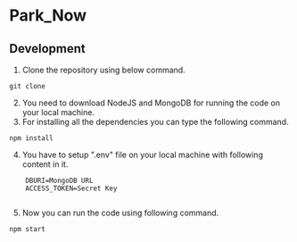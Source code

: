 # Park_Now

## Development

1) Clone the repository using below command.
```
git clone
```
2) You need to download NodeJS and MongoDB for running the code on your local machine.
3) For installing all the dependencies you can type the following command.
```
npm install
```
4) You have to setup ".env" file on your local machine with following content in it.
```
    DBURI=MongoDB URL
    ACCESS_TOKEN=Secret Key
    
```
5) Now you can run the code using following command.
```
npm start
```